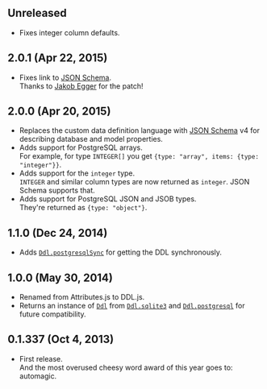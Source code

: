 ## Unreleased
- Fixes integer column defaults.

## 2.0.1 (Apr 22, 2015)
- Fixes link to [JSON Schema][jsonschema].  
  Thanks to [Jakob Egger](http://eggerapps.at/) for the patch!

## 2.0.0 (Apr 20, 2015)
- Replaces the custom data definition language with [JSON Schema][jsonschema] v4
  for describing database and model properties.
- Adds support for PostgreSQL arrays.  
  For example, for type `INTEGER[]` you get
  `{type: "array", items: {type: "integer"}}`.
- Adds support for the `integer` type.  
  `INTEGER` and similar column types are now returned as `integer`. JSON Schema
  supports that.
- Adds support for PostgreSQL JSON and JSOB types.  
  They're returned as `{type: "object"}`.

[jsonschema]: http://json-schema.org

## 1.1.0 (Dec 24, 2014)
- Adds [`Ddl.postgresqlSync`][] for getting the DDL synchronously.

[`Ddl.postgresqlSync`]: https://github.com/moll/js-ddl/blob/master/doc/API.md#Ddl.postgresqlSync

## 1.0.0 (May 30, 2014)
- Renamed from Attributes.js to DDL.js.
- Returns an instance of [`Ddl`][] from [`Ddl.sqlite3`][] and
  [`Ddl.postgresql`][] for future compatibility.

[`Ddl`]: https://github.com/moll/js-ddl/blob/master/doc/API.md#Ddl
[`Ddl.postgresql`]: https://github.com/moll/js-ddl/blob/master/doc/API.md#Ddl.postgresql
[`Ddl.sqlite3`]: https://github.com/moll/js-ddl/blob/master/doc/API.md#Ddl.sqlite3

## 0.1.337 (Oct 4, 2013)
- First release.  
  And the most overused cheesy word award of this year goes to: automagic.
